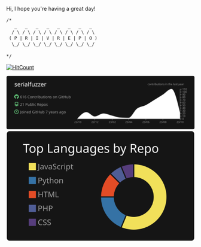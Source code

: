 Hi, I hope you're having a great day! 

```
/*
   _   _   _   _   _   _   _   _  
  / \ / \ / \ / \ / \ / \ / \ / \ 
 ( P | R | I | V | R | E | P | O )
  \_/ \_/ \_/ \_/ \_/ \_/ \_/ \_/

*/

```



[![HitCount](https://hits.dwyl.com/serialfuzzer/serialfuzzer.svg?style=flat-square)](http://hits.dwyl.com/serialfuzzer/serialfuzzer)




[![](https://raw.githubusercontent.com/serialfuzzer/stats/master/profile-summary-card-output/dark/0-profile-details.svg)](https://github.com/vn7n24fzkq/github-profile-summary-cards)
[![](https://raw.githubusercontent.com/serialfuzzer/stats/master/profile-summary-card-output/dark/1-repos-per-language.svg)](https://github.com/vn7n24fzkq/github-profile-summary-cards) 
